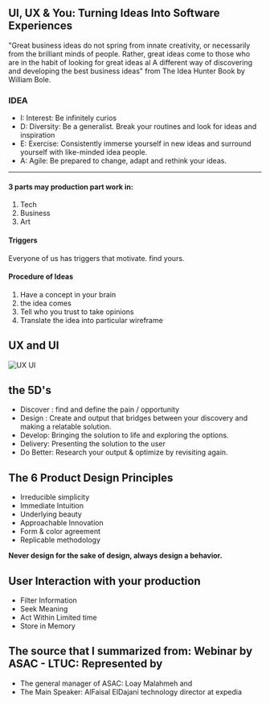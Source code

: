 ## UI, UX & You: Turning Ideas Into Software Experiences

"Great business ideas do not spring from innate creativity, or necessarily from the brilliant minds of people. Rather, great ideas come to those who are in the habit of looking for great ideas al A different way of discovering and developing the best business ideas" from The Idea Hunter Book by William Bole.

### IDEA

- I: Interest: Be infinitely curios
- D: Diversity: Be a generalist. Break your routines and look for ideas and inspiration
- E: Exercise: Consistently immerse yourself in new ideas and surround yourself with like-minded idea people.
- A: Agile: Be prepared to change, adapt and rethink your ideas.

---

#### 3 parts may production part work in:

1. Tech
2. Business
3. Art

#### Triggers

Everyone of us has triggers that motivate. find yours.

#### Procedure of Ideas

1. Have a concept in your brain
2. the idea comes
3. Tell who you trust to take opinions
4. Translate the idea into particular wireframe

## UX and UI

![UX UI](https://th.bing.com/th/id/R.d41c3cb6acc4627e8bce64089e299b14?rik=aUorxUfFDo9hVw&riu=http%3a%2f%2fbluebash.co%2fblog%2fcontent%2fimages%2f2020%2f04%2fdifferenceuiux..png&ehk=HqSi5GKkgTJNTnmC8A3spQF5xg23Fcbeean%2b%2bQ%2bbpps%3d&risl=&pid=ImgRaw&r=0)

## the 5D's

- Discover : find and define the pain / opportunity
- Design : Create and output that bridges between your discovery and making a relatable solution.
- Develop: Bringing the solution to life and exploring the options.
- Delivery: Presenting the solution to the user
- Do Better: Research your output & optimize by revisiting again.

## The 6 Product Design Principles

- Irreducible simplicity
- Immediate Intuition
- Underlying beauty
- Approachable Innovation
- Form & color agreement
- Replicable methodology

**Never design for the sake of design, always design a behavior.**

## User Interaction with your production

- Filter Information
- Seek Meaning
- Act Within Limited time
- Store in Memory

## The source that I summarized from: Webinar by ASAC - LTUC: Represented by

- The general manager of ASAC: Loay Malahmeh and
- The Main Speaker: AlFaisal ElDajani technology director at expedia
